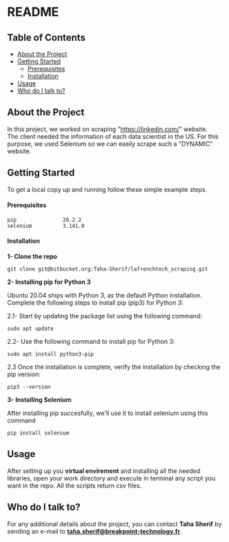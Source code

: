 # README

## Table of Contents

* [About the Project](#About-the-Project)
* [Getting Started](#Getting-Started)
  * [Prerequisites](#Prerequisites)
  * [Installation](#Installation)
* [Usage](#Usage)
* [Who do I talk to?](#Who_do_I_talk_to?)

## About the Project
In this project, we worked on scraping "https://linkedin.com/" website.  
The client needed the information of each data scientist in the US.
For this purpose, we used Selenium so we can easily scrape such a "DYNAMIC" website.

## Getting Started

To get a local copy up and running follow these simple example steps.  

#### Prerequisites
```
pip               20.2.2
selenium          3.141.0

```
#### Installation  

**1- Clone the repo** 
```
git clone git@bitbucket.org:Taha-Sherif/lafrenchtech_scraping.git
```

**2- Installing pip for Python 3**  
  
Ubuntu 20.04 ships with Python 3, as the default Python installation. Complete the following steps to install pip (pip3) for Python 3:  

2.1- Start by updating the package list using the following command:
```
sudo apt update
```
2.2- Use the following command to install pip for Python 3:
```
sudo apt install python3-pip
```
2.3 Once the installation is complete, verify the installation by checking the pip version:
```
pip3 --version
```

**3- Installing Selenium**  

After installing pip succesfully, we'll use it to install selenium using this command
```
pip install selenium
```

## Usage
After setting up you **virtual envirement** and installing all the needed libraries, open your work directory and execute in terminal any script you want in the repo. All the scripts return csv files.

## Who do I talk to?
For any additional details about the project, you can contact **Taha Sherif** by sending an e-mail to **taha.sherif@breakpoint-technology.fr**.
